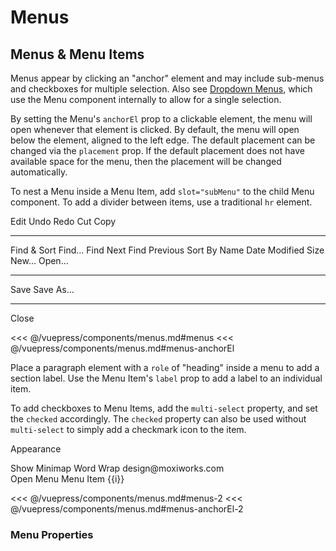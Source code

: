 # Menus

## Menus & Menu Items

Menus appear by clicking an "anchor" element and may include sub-menus and checkboxes for multiple selection. Also see [Dropdown Menus](/components/dropdowns.html#dropdown-menus), which use the Menu component internally to allow for a single selection.

By setting the Menu's `anchorEl` prop to a clickable element, the menu will open whenever that element is clicked. By default, the menu will open below the element, aligned to the left edge. The default placement can be changed via the `placement` prop. If the default placement does not have available space for the menu, then the placement will be changed automatically.

To nest a Menu inside a Menu Item, add `slot="subMenu"` to the child Menu component. To add a divider between items, use a traditional `hr` element.

<!-- #region menus -->
<section class="mds">
  <div class="mt-20">
    <div class="flex items-center mt-20 space-x-20">
      <div>
        <mx-button ref="editButton" btn-type="action" dropdown>Edit</mx-button>
        <mx-menu ref="editMenu">
          <mx-menu-item @click="clickHandler">Undo</mx-menu-item>
          <mx-menu-item @click="clickHandler" disabled>Redo</mx-menu-item>
          <mx-menu-item @click="clickHandler">Cut</mx-menu-item>
          <mx-menu-item @click="clickHandler">Copy</mx-menu-item>
          <hr>
          <mx-menu-item>
            Find &amp; Sort
            <mx-menu slot="subMenu">
              <mx-menu-item @click="clickHandler">Find&hellip;</mx-menu-item>
              <mx-menu-item @click="clickHandler">Find Next</mx-menu-item>
              <mx-menu-item @click="clickHandler">Find Previous</mx-menu-item>
              <mx-menu-item>
                Sort By
                <mx-menu slot="subMenu">
                  <mx-menu-item @click="clickHandler">Name</mx-menu-item>
                  <mx-menu-item checked @click="clickHandler">Date Modified</mx-menu-item>
                  <mx-menu-item @click="clickHandler">Size</mx-menu-item>
                </mx-menu>
              </mx-menu-item>
            </mx-menu>
          </mx-menu-item>
        </mx-menu>
      </div>
      <div>
        <mx-icon-button ref="actionButton" chevron-down />
        <mx-menu ref="actionMenu">
          <mx-menu-item icon="ph-file" @click="clickHandler">New&hellip;</mx-menu-item>
          <mx-menu-item icon="ph-folder-open" @click="clickHandler">Open&hellip;</mx-menu-item>
          <hr>
          <mx-menu-item icon="ph-floppy-disk" @click="clickHandler">Save</mx-menu-item>
          <mx-menu-item @click="clickHandler">Save As&hellip;</mx-menu-item>
          <hr>
          <mx-menu-item @click="clickHandler">Close</mx-menu-item>
        </mx-menu>
      </div>
    </div>
  </div>
</section>
<!-- #endregion menus -->

<<< @/vuepress/components/menus.md#menus
<<< @/vuepress/components/menus.md#menus-anchorEl

Place a paragraph element with a `role` of "heading" inside a menu to add a section label. Use the Menu Item's `label` prop to add a label to an individual item.

To add checkboxes to Menu Items, add the `multi-select` property, and set the `checked` accordingly. The `checked` property can also be used without `multi-select` to simply add a checkmark icon to the item.

<!-- #region menus-2 -->
<section class="mds">
  <div class="mt-20">
    <div class="flex items-center mt-20 space-x-20">
      <div>
        <mx-icon-button ref="dotsButton" icon="ph-dots-three-outline" />
        <mx-menu ref="dotsMenu">
          <p role="heading">Appearance</p>
          <mx-menu-item multi-select checked @click="clickHandler">Show Minimap</mx-menu-item>
          <mx-menu-item multi-select @click="clickHandler">Word Wrap</mx-menu-item>
          <mx-menu-item @click="clickHandler" label="Email">design@moxiworks.com</mx-menu-item>
        </mx-menu>
      </div>
      <div>
        <mx-button ref="menuButton">Open Menu</mx-button>
        <mx-menu ref="scrollingMenu">
          <mx-menu-item v-for="i in 12" :key="i" checked>Menu Item {{i}}</mx-menu-item>
        </mx-menu>
      </div>
    </div>
  </div>
</section>
<!-- #endregion menus-2 -->

<<< @/vuepress/components/menus.md#menus-2
<<< @/vuepress/components/menus.md#menus-anchorEl-2

### Menu Properties

<script>
export default {
  mounted() {
    // #region menus-anchorEl
    // For JSX-based frameworks, the anchorEl can be set within the template.
    // Otherwise, assign the anchorEl property in your script.
    this.$refs.editMenu.anchorEl = this.$refs.editButton
    this.$refs.actionMenu.anchorEl = this.$refs.actionButton
  // #endregion menus-anchorEl
  // #region menus-anchorEl-2
    this.$refs.dotsMenu.anchorEl = this.$refs.dotsButton
    this.$refs.scrollingMenu.anchorEl = this.$refs.menuButton
  // #endregion menus-anchorEl-2
  },
  methods: {
    clickHandler() {
      console.log('Menu item clicked!')
    }
  }
}
</script>

